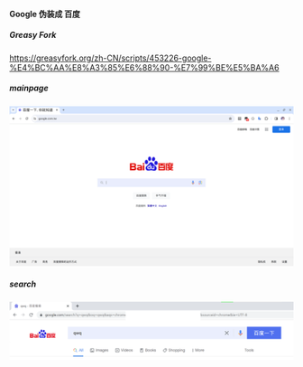 #### Google 伪装成 百度

##### Greasy Fork

https://greasyfork.org/zh-CN/scripts/453226-google-%E4%BC%AA%E8%A3%85%E6%88%90-%E7%99%BE%E5%BA%A6

##### mainpage

![mainpage](./show1.png)

##### search

![search](./show2.png)
